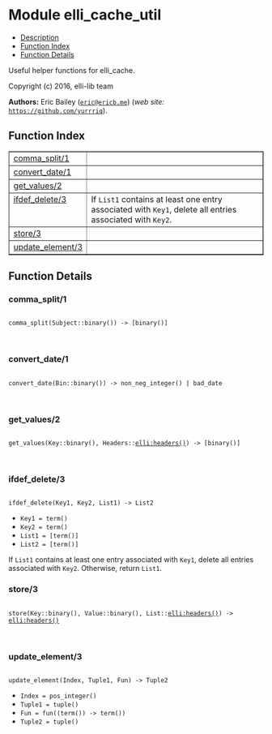 

# Module elli_cache_util #
* [Description](#description)
* [Function Index](#index)
* [Function Details](#functions)

Useful helper functions for elli_cache.

Copyright (c) 2016, elli-lib team

__Authors:__ Eric Bailey ([`eric@ericb.me`](mailto:eric@ericb.me)) (_web site:_ [`https://github.com/yurrriq`](https://github.com/yurrriq)).

<a name="index"></a>

## Function Index ##


<table width="100%" border="1" cellspacing="0" cellpadding="2" summary="function index"><tr><td valign="top"><a href="#comma_split-1">comma_split/1</a></td><td></td></tr><tr><td valign="top"><a href="#convert_date-1">convert_date/1</a></td><td></td></tr><tr><td valign="top"><a href="#get_values-2">get_values/2</a></td><td></td></tr><tr><td valign="top"><a href="#ifdef_delete-3">ifdef_delete/3</a></td><td>If <code>List1</code> contains at least one entry associated with <code>Key1</code>,
delete all entries associated with <code>Key2</code>.</td></tr><tr><td valign="top"><a href="#store-3">store/3</a></td><td></td></tr><tr><td valign="top"><a href="#update_element-3">update_element/3</a></td><td></td></tr></table>


<a name="functions"></a>

## Function Details ##

<a name="comma_split-1"></a>

### comma_split/1 ###

<pre><code>
comma_split(Subject::binary()) -&gt; [binary()]
</code></pre>
<br />

<a name="convert_date-1"></a>

### convert_date/1 ###

<pre><code>
convert_date(Bin::binary()) -&gt; non_neg_integer() | bad_date
</code></pre>
<br />

<a name="get_values-2"></a>

### get_values/2 ###

<pre><code>
get_values(Key::binary(), Headers::<a href="http://raw.github.com/elli-lib/elli/develop/doc/elli.md#type-headers">elli:headers()</a>) -&gt; [binary()]
</code></pre>
<br />

<a name="ifdef_delete-3"></a>

### ifdef_delete/3 ###

<pre><code>
ifdef_delete(Key1, Key2, List1) -&gt; List2
</code></pre>

<ul class="definitions"><li><code>Key1 = term()</code></li><li><code>Key2 = term()</code></li><li><code>List1 = [term()]</code></li><li><code>List2 = [term()]</code></li></ul>

If `List1` contains at least one entry associated with `Key1`,
delete all entries associated with `Key2`. Otherwise, return `List1`.

<a name="store-3"></a>

### store/3 ###

<pre><code>
store(Key::binary(), Value::binary(), List::<a href="http://raw.github.com/elli-lib/elli/develop/doc/elli.md#type-headers">elli:headers()</a>) -&gt; <a href="http://raw.github.com/elli-lib/elli/develop/doc/elli.md#type-headers">elli:headers()</a>
</code></pre>
<br />

<a name="update_element-3"></a>

### update_element/3 ###

<pre><code>
update_element(Index, Tuple1, Fun) -&gt; Tuple2
</code></pre>

<ul class="definitions"><li><code>Index = pos_integer()</code></li><li><code>Tuple1 = tuple()</code></li><li><code>Fun = fun((term()) -&gt; term())</code></li><li><code>Tuple2 = tuple()</code></li></ul>

